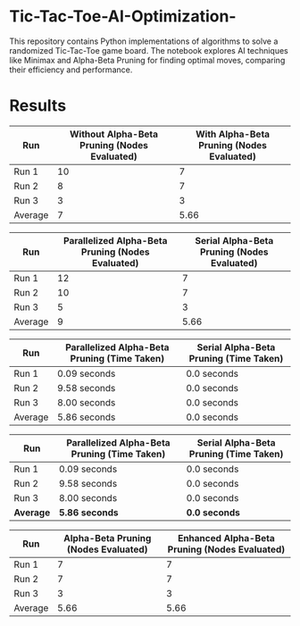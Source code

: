# Tic-Tac-Toe-AI-Optimization-
This repository contains Python implementations of algorithms to solve a randomized Tic-Tac-Toe game board. The notebook explores AI techniques like Minimax and Alpha-Beta Pruning for finding optimal moves, comparing their efficiency and performance.

# Results
| Run     | Without Alpha-Beta Pruning (Nodes Evaluated) | With Alpha-Beta Pruning (Nodes Evaluated) |
|---------|---------------------------------------------|-------------------------------------------|
| Run 1   | 10                                          | 7                                         |
| Run 2   | 8                                           | 7                                         |
| Run 3   | 3                                           | 3                                         |
| Average | 7                                           | 5.66                                      |

| Run     | Parallelized Alpha-Beta Pruning (Nodes Evaluated) | Serial Alpha-Beta Pruning (Nodes Evaluated) |
|---------|--------------------------------------------------|---------------------------------------------|
| Run 1   | 12                                               | 7                                           |
| Run 2   | 10                                               | 7                                           |
| Run 3   | 5                                                | 3                                           |
| Average | 9                                                | 5.66                                        |

| Run     | Parallelized Alpha-Beta Pruning (Time Taken) | Serial Alpha-Beta Pruning (Time Taken) |
|---------|---------------------------------------------|-----------------------------------------|
| Run 1   | 0.09 seconds                                | 0.0 seconds                             |
| Run 2   | 9.58 seconds                                | 0.0 seconds                             |
| Run 3   | 8.00 seconds                                | 0.0 seconds                             |
| Average | 5.86 seconds                                | 0.0 seconds                             |

| Run     | **Parallelized Alpha-Beta Pruning** (Time Taken) | **Serial Alpha-Beta Pruning** (Time Taken) |
|---------|-------------------------------------------------|---------------------------------------------|
| Run 1   | 0.09 seconds                                    | 0.0 seconds                                |
| Run 2   | 9.58 seconds                                    | 0.0 seconds                                |
| Run 3   | 8.00 seconds                                    | 0.0 seconds                                |
| **Average** | **5.86 seconds**                              | **0.0 seconds**                            |


| Run     | Alpha-Beta Pruning (Nodes Evaluated) | Enhanced Alpha-Beta Pruning (Nodes Evaluated) |
|---------|-------------------------------------|----------------------------------------------|
| Run 1   | 7                                   | 7                                            |
| Run 2   | 7                                   | 7                                            |
| Run 3   | 3                                   | 3                                            |
| Average | 5.66                                | 5.66                                         |

